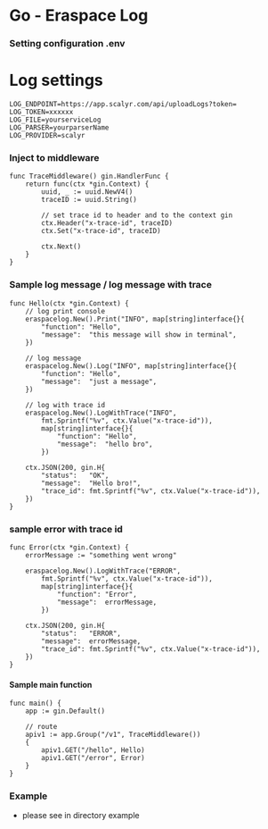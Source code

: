 # Go - Eraspace Log

### Setting configuration .env
# Log settings
```
LOG_ENDPOINT=https://app.scalyr.com/api/uploadLogs?token=
LOG_TOKEN=xxxxxx
LOG_FILE=yourserviceLog
LOG_PARSER=yourparserName
LOG_PROVIDER=scalyr
```

### Inject to middleware
```
func TraceMiddleware() gin.HandlerFunc {
	return func(ctx *gin.Context) {
		uuid, _ := uuid.NewV4()
		traceID := uuid.String()

		// set trace id to header and to the context gin
		ctx.Header("x-trace-id", traceID)
		ctx.Set("x-trace-id", traceID)

		ctx.Next()
	}
}
```

### Sample log message / log message with trace
```
func Hello(ctx *gin.Context) {
	// log print console
	eraspacelog.New().Print("INFO", map[string]interface{}{
		"function": "Hello",
		"message":  "this message will show in terminal",
	})

	// log message
	eraspacelog.New().Log("INFO", map[string]interface{}{
		"function": "Hello",
		"message":  "just a message",
	})

	// log with trace id
	eraspacelog.New().LogWithTrace("INFO",
		fmt.Sprintf("%v", ctx.Value("x-trace-id")),
		map[string]interface{}{
			"function": "Hello",
			"message":  "hello bro",
		})

	ctx.JSON(200, gin.H{
		"status":   "OK",
		"message":  "Hello bro!",
		"trace_id": fmt.Sprintf("%v", ctx.Value("x-trace-id")),
	})
}
```

### sample error with trace id
```
func Error(ctx *gin.Context) {
	errorMessage := "something went wrong"

	eraspacelog.New().LogWithTrace("ERROR",
		fmt.Sprintf("%v", ctx.Value("x-trace-id")),
		map[string]interface{}{
			"function": "Error",
			"message":  errorMessage,
		})

	ctx.JSON(200, gin.H{
		"status":   "ERROR",
		"message":  errorMessage,
		"trace_id": fmt.Sprintf("%v", ctx.Value("x-trace-id")),
	})
}
```

#### Sample main function
```
func main() {
	app := gin.Default()

	// route
	apiv1 := app.Group("/v1", TraceMiddleware())
	{
		apiv1.GET("/hello", Hello)
		apiv1.GET("/error", Error)
	}
}
```

### Example
- please see in directory example